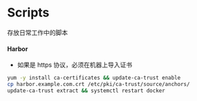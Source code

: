 # Scripts
存放日常工作中的脚本

#### Harbor
- 如果是 https 协议，必须在机器上导入证书
``` bash
yum -y install ca-certificates && update-ca-trust enable
cp harbor.example.com.crt /etc/pki/ca-trust/source/anchors/
update-ca-trust extract && systemctl restart docker
